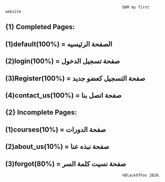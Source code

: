                                                         QAM my first website
{1} Completed Pages:
----------------------------------
(1)default(100%) = الصفحة الرئيسيه
----------------------------------
(2)login(100%) = صفحة تسجيل الدخول
----------------------------------
(3)Register(100%) = صفحة التسجيل كعضو جديد
----------------------------------
(4)contact_us(100%) = صفحة اتصل بنا
----------------------------------
{2} Incomplete Pages:
----------------------------------
(1)courses(10%) = صفحة الدورات
----------------------------------
(2)about_us(10%) = صفحة نبذه عنا
----------------------------------
(3)forgot(80%) = صفحة نسيت كلمة السر
----------------------------------
                                                        ©Black97Fox 2020.
